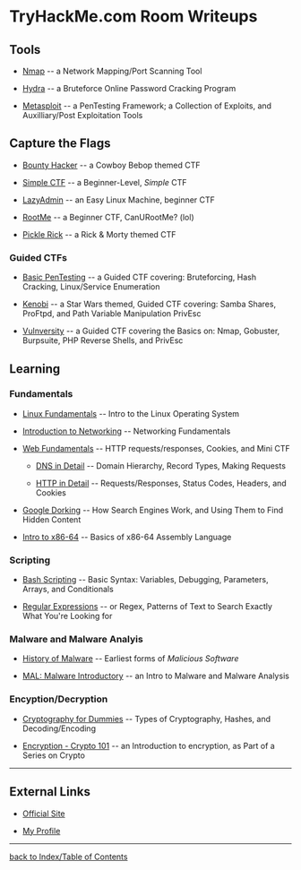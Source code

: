 # TryHackMe.com Room Writeups

## Tools

* [Nmap](thmNmap.md) -- a Network Mapping/Port Scanning Tool

* [Hydra](thmHydra.md) -- a Bruteforce Online Password Cracking Program

* [Metasploit](thmMetasploit.md) -- a PenTesting Framework; a Collection of Exploits, and Auxilliary/Post Exploitation Tools


## Capture the Flags

* [Bounty Hacker](thmBountyHacker.md) -- a Cowboy Bebop themed CTF

* [Simple CTF](thmSimpleCTF.md) -- a Beginner-Level, *Simple* CTF

* [LazyAdmin](thmLazyAdmin.md) -- an Easy Linux Machine, beginner CTF

* [RootMe](thmRootMe.md) -- a Beginner CTF, CanURootMe? (lol)

* [Pickle Rick](thmPickleRick.md) -- a Rick & Morty themed CTF

### Guided CTFs

* [Basic PenTesting](thmBasicPenTesting.md) -- a Guided CTF covering: Bruteforcing, Hash Cracking, Linux/Service Enumeration

* [Kenobi](thmKenobi.md) -- a Star Wars themed, Guided CTF covering: Samba Shares, ProFtpd, and Path Variable Manipulation PrivEsc

* [Vulnversity](thmVulnversity.md) -- a Guided CTF covering the Basics on: Nmap, Gobuster, Burpsuite, PHP Reverse Shells, and PrivEsc


## Learning

### Fundamentals

* [Linux Fundamentals](thmLinuxFundamentals.md) -- Intro to the Linux Operating System

* [Introduction to Networking](thmIntroNetworking.md) -- Networking Fundamentals

* [Web Fundamentals](thmWebFundamentals.md) -- HTTP requests/responses, Cookies, and Mini CTF

    - [DNS in Detail](thmDNSinDetail.md) -- Domain Hierarchy, Record Types, Making Requests 

    - [HTTP in Detail](thmHTTPinDetail.md) -- Requests/Responses, Status Codes, Headers, and Cookies

* [Google Dorking](thmGoogleDorking.md) -- How Search Engines Work, and Using Them to Find Hidden Content

* [Intro to x86-64](thmIntroTox86-64.md) -- Basics of x86-64 Assembly Language

### Scripting

* [Bash Scripting](thmBashScripting.md) -- Basic Syntax: Variables, Debugging, Parameters, Arrays, and Conditionals

* [Regular Expressions](thmRegex.md) -- or Regex, Patterns of Text to Search Exactly What You're Looking for

### Malware and Malware Analyis

* [History of Malware](thmHistoryofMalware.md) -- Earliest forms of *Malicious Software*

* [MAL: Malware Introductory](thmMalIntro.md) -- an Intro to Malware and Malware Analysis

### Encyption/Decryption

* [Cryptography for Dummies](thmCryptforDummies.md) -- Types of Cryptography, Hashes, and Decoding/Encoding

* [Encryption - Crypto 101](thmCrypto101.md) -- an Introduction to encryption, as Part of a Series on Crypto


---
## External Links

* [Official Site](https://tryhackme.com/)

* [My Profile](https://tryhackme.com/p/gesteratops)

---
[back to Index/Table of Contents](index.md)
